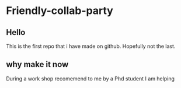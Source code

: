# Friendly-collab-party

## Hello 
This is the first repo that i have made on github. Hopefully not the last. 

## why make it now
During a work shop recomemend to me by a Phd student I am helping 
